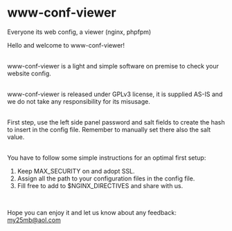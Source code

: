 # www-conf-viewer

Everyone its web config, a viewer (nginx, phpfpm)

Hello and welcome to www-conf-viewer!<br><br>
	   
www-conf-viewer is a light and simple software on premise to check your website config.<br><br>
	   
www-conf-viewer is released under GPLv3 license, it is supplied AS-IS and we do not take any responsibility for its misusage.<br><br>
	   
First step, use the left side panel password and salt fields to create the hash to insert in the config file. Remember to manually set there also the salt value.<br><br>
	   
You have to follow some simple instructions for an optimal first setup:<br>
<ol>
<li>Keep MAX_SECURITY on and adopt SSL.</li>  
<li>Assign all the path to your configuration files in the config file.</li>
<li>Fill free to add to $NGINX_DIRECTIVES and share with us.</li>
</ol>
	   
<br>	
     
Hope you can enjoy it and let us know about any feedback: <a href="mailto:my25mb@aol.com">my25mb@aol.com</a>
	   
